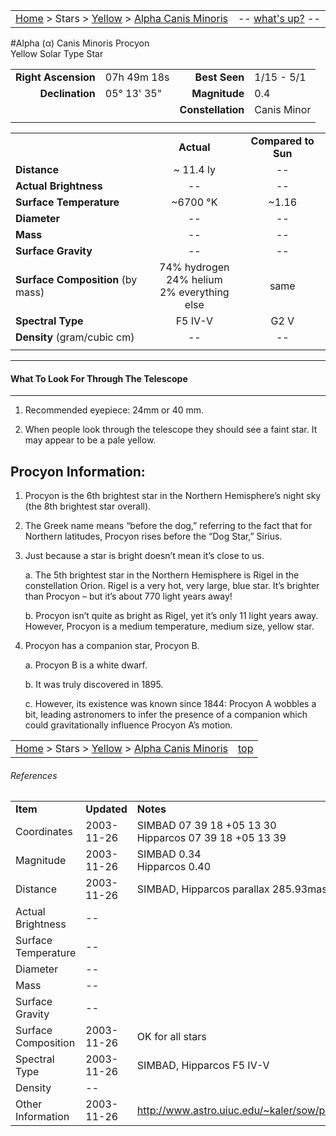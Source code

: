 <script>
	var objectName ="Procyon"
	var objectDesc ="Alpha Canis Minoris<br/>Yellow Solar Type Star"
	var objectImage=""
</script>

|    |    |
|:---|---:|
|[Home](/notes/#object-notes) > Stars > [Yellow](../!yellow-stars) > [Alpha Canis Minoris](#alpha-canis-minoris)| -- <a href="" onclick="window.open('/img/whats-up.html?name='+objectName+'&desc='+objectDesc+'&image='+objectImage, 'Whats-Up', 'fullscreen=1,toolbar=0,location=0,menubar=0,scrollbars=0,status=0,titlebar=0'); return false;">what's up?</a> -- |

#Alpha (&alpha;) Canis Minoris
Procyon <br/>
Yellow Solar Type Star

|   |   |   |   |
|--:|:--|--:|:--|
|**Right Ascension**|07h 49m 18s|**Best Seen**| 1/15 - 5/1 |
|**Declination**|05&deg; 13' 35"|**Magnitude**| 0.4 |
|  |  |**Constellation**|Canis Minor|
|  |  |  |

	
|  |  |  |
|--|:--:|:--:|
|  |**Actual**|**Compared to Sun**|
|**Distance**| ~ 11.4 ly|--|
|**Actual Brightness**|--|--|
|**Surface Temperature**| ~6700 &deg;K| ~1.16 |
|**Diameter**|--|--|
|**Mass**|--|--|
|**Surface Gravity**|--|--|
|**Surface Composition** (by mass)|74% hydrogen<br>24% helium<br>2% everything else|same|
|**Spectral Type**| F5 IV-V |G2 V|
|**Density** (gram/cubic cm)|--|--|
|   |   |   |

---
#### What To Look For Through The Telescope
---

1.  Recommended eyepiece: 24mm or 40 mm.

1.  When people look through the telescope they should see a faint star.  It may appear to be a pale yellow.


## Procyon Information:

1.  Procyon is the 6th brightest star in the Northern Hemisphere’s night sky (the 8th brightest star overall).

1.  The Greek name means “before the dog,” referring to the fact that for Northern latitudes, Procyon rises before the “Dog Star,” Sirius.

1.  Just because a star is bright doesn’t mean it’s close to us.

	a.  The 5th brightest star in the Northern Hemisphere is Rigel in the constellation Orion.  Rigel is a very hot, very large, blue star.  It’s brighter than Procyon – but it’s about 770 light years away!

	b.  Procyon isn’t quite as bright as Rigel, yet it’s only 11 light years away.  However, Procyon is a medium temperature, medium size, yellow star.

1.  Procyon has a companion star, Procyon B.

	a.  Procyon B is a white dwarf.

	b.  It was truly discovered in 1895.

	c.  However, its existence was known since 1844: Procyon A wobbles a bit, leading astronomers to infer the presence of a companion which could gravitationally influence Procyon A’s motion.


|    |    |
|:---|---:|
|[Home](/notes/#object-notes) > Stars > [Yellow](../!yellow-stars) > [Alpha Canis Minoris](#alpha-canis-minoris)| [top](#alpha-canis-minoris) |

###### References

|   |   |   |
|---|---|---|
|**Item**|**Updated**|**Notes**| 
|Coordinates|2003-11-26|SIMBAD   07 39 18   +05 13 30<br/>Hipparcos 07 39 18   +05 13 39|
|Magnitude|2003-11-26|SIMBAD 0.34<br/>Hipparcos 0.40|
|Distance|2003-11-26|SIMBAD, Hipparcos parallax 285.93mas -> 11.4 ly|
|Actual Brightness| --  |   |
|Surface Temperature| -- |   |
|Diameter| -- |   |
|Mass | -- |   |
|Surface Gravity| -- |   |
|Surface Composition|2003-11-26|OK for all stars|
|Spectral Type|2003-11-26|SIMBAD, Hipparcos  F5 IV-V|
|Density| -- |   |
|Other Information|2003-11-26|<http://www.astro.uiuc.edu/~kaler/sow/procyon.html>|

